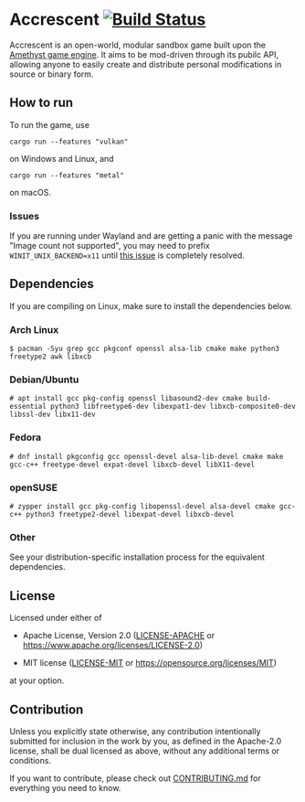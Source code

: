 # Accrescent [![Build Status](https://travis-ci.com/lberrymage/accrescent.svg?branch=master)](https://travis-ci.com/lberrymage/accrescent)

Accrescent is an open-world, modular sandbox game built upon the [Amethyst game
engine]. It aims to be mod-driven through its pubilc API, allowing anyone to
easily create and distribute personal modifications in source or binary
form.

## How to run

To run the game, use

```
cargo run --features "vulkan"
```

on Windows and Linux, and

```
cargo run --features "metal"
```

on macOS.

### Issues

If you are running under Wayland and are getting a panic with the message "Image
count not supported", you may need to prefix `WINIT_UNIX_BACKEND=x11` until
[this issue](https://github.com/amethyst/amethyst/issues/1846) is completely
resolved.

## Dependencies

If you are compiling on Linux, make sure to install the dependencies below.

### Arch Linux

```
$ pacman -Syu grep gcc pkgconf openssl alsa-lib cmake make python3 freetype2 awk libxcb
```

### Debian/Ubuntu

```
# apt install gcc pkg-config openssl libasound2-dev cmake build-essential python3 libfreetype6-dev libexpat1-dev libxcb-composite0-dev libssl-dev libx11-dev
```

### Fedora

```
# dnf install pkgconfig gcc openssl-devel alsa-lib-devel cmake make gcc-c++ freetype-devel expat-devel libxcb-devel libX11-devel
```

### openSUSE

```
# zypper install gcc pkg-config libopenssl-devel alsa-devel cmake gcc-c++ python3 freetype2-devel libexpat-devel libxcb-devel
```

### Other

See your distribution-specific installation process for the equivalent
dependencies.

## License

Licensed under either of

- Apache License, Version 2.0 ([LICENSE-APACHE](LICENSE-APACHE) or
https://www.apache.org/licenses/LICENSE-2.0)

- MIT license ([LICENSE-MIT](LICENSE-MIT) or
https://opensource.org/licenses/MIT)

at your option.

## Contribution

Unless you explicitly state otherwise, any contribution intentionally submitted
for inclusion in the work by you, as defined in the Apache-2.0 license, shall be
dual licensed as above, without any additional terms or conditions.

If you want to contribute, please check out
[CONTRIBUTING.md](CONTRIBUTING.md) for everything you need to know.


[Amethyst game engine]: https://amethyst.rs
